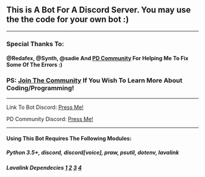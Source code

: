 ## This is A Bot For A Discord Server. You may use the the code for your own bot :)

________________________________________________________________________________________

### Special Thanks To:

#### @Redafex, @Synth, @sadie And [PD Community](https://discord.gg/5rmZHms) For Helping Me To Fix Some Of The Errors :)
### PS: [Join The Community](https://discord.gg/5rmZHms) If You Wish To Learn More About Coding/Programming!
________________________________________________________________________________________

Link To Bot Discord:
[Press Me!](https://discord.gg/GhPyRgx)

PD Community Discord:
[Press Me!](https://discord.gg/5rmZHms)
________________________________________________________________________________________

#### Using This Bot Requires The Following Modules:
##### Python 3.5+, discord, discord[voice], praw, psutil, dotenv, lavalink

##### Lavalink Dependecies [1](https://github.com/Frederikam/Lavalink/releases) [2](https://github.com/Devoxin/Lavalink.py/blob/master/examples/music.py) [3](https://codeberg.org/DMNight6/NightDragon/src/branch/master/Lavalink/application.yml) [4](https://github.com/Rapptz/discord-ext-menus)